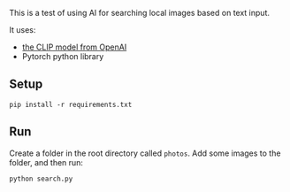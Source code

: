 
This is a test of using AI for searching local images based on text input.

It uses:
- [the CLIP model from OpenAI](https://github.com/openai/CLIP)
- Pytorch python library

## Setup

```shell
pip install -r requirements.txt
```

## Run

Create a folder in the root directory called `photos`. Add some images to the folder, and then run:

```shell
python search.py
```
